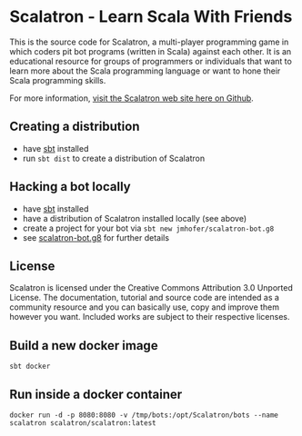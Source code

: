 # Scalatron - Learn Scala With Friends

This is the source code for Scalatron, a multi-player programming game in which coders pit bot programs
(written in Scala) against each other. It is an educational resource for groups of programmers or individuals that
want to learn more about the Scala programming language or want to hone their Scala programming skills. 

For more information, [visit the Scalatron web site here on Github](http://scalatron.github.com).

## Creating a distribution

- have [sbt](http://www.scala-sbt.org/) installed
- run `sbt dist` to create a distribution of Scalatron

## Hacking a bot locally

- have [sbt](http://www.scala-sbt.org/) installed
- have a distribution of Scalatron installed locally (see above)
- create a project for your bot via `sbt new jmhofer/scalatron-bot.g8` 
- see [scalatron-bot.g8](https://github.com/jmhofer/scalatron-bot.g8) for further details

## License

Scalatron is licensed under the Creative Commons Attribution 3.0 Unported License. The documentation, tutorial and source code are intended as a community resource and you can basically use, copy and improve them however you want. Included works are subject to their respective licenses. 


## Build a new docker image

```sbt docker```

## Run inside a docker container

```docker run -d -p 8080:8080 -v /tmp/bots:/opt/Scalatron/bots --name scalatron scalatron/scalatron:latest```
